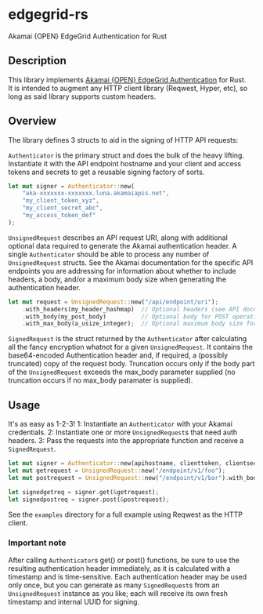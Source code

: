 # edgegrid-rs
Akamai {OPEN} EdgeGrid Authentication for Rust

## Description
This library implements [Akamai {OPEN} EdgeGrid Authentication][1] for Rust.  
It is intended to augment any HTTP client library (Reqwest, Hyper, etc), so long as said library supports
custom headers.

## Overview
The library defines 3 structs to aid in the signing of HTTP API requests:

`Authenticator` is the primary struct and does the bulk of the heavy lifting.  Instantiate it with the API endpoint 
hostname and your client and access tokens and secrets to get a reusable signing factory of sorts.

```rust
let mut signer = Authenticator::new(
    "aka-xxxxxxx-xxxxxxx.luna.akamaiapis.net",
    "my_client_token_xyz",
    "my_client_secret_abc",
    "my_access_token_def"
);
```

`UnsignedRequest` describes an API request URI, along with additional optional data required to generate the Akamai 
authentication header.  A single `Authenticator` should be able to process any number of `UnsignedRequest` structs.
See the Akamai documentation for the specific API endpoints you are addressing for information about whether to include 
headers, a body, and/or a maximum body size when generating the authentication header.

```rust
let mut request = UnsignedRequest::new("/api/endpoint/uri");
    .with_headers(my_header_hashmap)  // Optional headers (see API documentation)
    .with_body(my_post_body)          // Optional body for POST operations
    .with_max_body(a_usize_integer);  // Optional maximum body size for POST operations
```

`SignedRequest` is the struct returned by the `Authenticator` after calculating all the fancy encryption whatnot for 
a given `UnsignedRequest`.  It contains the base64-encoded Authentication header and, if required, a (possibly truncated) 
copy of the request body.  Truncation occurs only if the body part of the `UnsignedRequest` exceeds the max_body parameter
supplied (no truncation occurs if no max_body paramater is supplied).

## Usage
It's as easy as 1-2-3!  1: Instantiate an `Authenticator` with your Akamai credentials.  2: Instantiate one or more
`UnsignedRequest`s that need auth headers.  3: Pass the requests into the appropriate function and receive a `SignedRequest`.

```rust
let mut signer = Authenticator::new(apihostname, clienttoken, clientsecret, accesstoken);
let mut getrequest = UnsignedRequest::new("/endpoint/v1/foo");
let mut postrequest = UnsignedRequest::new("/endpoint/v1/bar").with_body(postbody);

let signedgetreq = signer.get(&getrequest);
let signedpostreq = signer.post(&postrequest);
```

See the `examples` directory for a full example using Reqwest as the HTTP client.

### Important note
After calling `Authenticator`s get() or post() functions, be sure to use the resulting authentication header immediately,
as it is calculated with a timestamp and is time-sensitive.  Each authentication header may be used only once, but you can
generate as many `SignedRequest`s from an `UnsignedRequest` instance as you like; each will receive its own fresh timestamp
and internal UUID for signing.


[1]: https://developer.akamai.com/introduction/Client_Auth.html